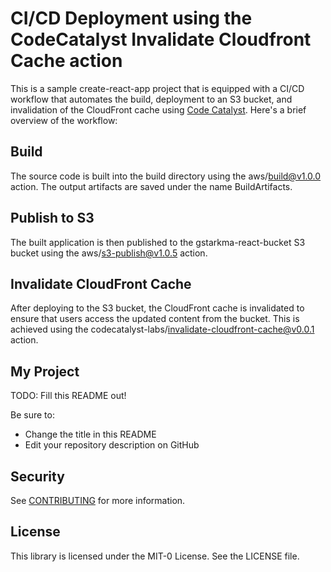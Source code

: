 # CI/CD Deployment using the CodeCatalyst Invalidate Cloudfront Cache action  
This is a sample create-react-app project that is equipped with a CI/CD workflow 
that automates the build, deployment to an S3 bucket, and invalidation of the CloudFront cache using [Code Catalyst](https://docs.aws.amazon.com/codecatalyst/). 
Here's a brief overview of the workflow:

## Build
The source code is built into the build directory using the aws/build@v1.0.0 action. The output artifacts are saved under the name BuildArtifacts.

## Publish to S3
The built application is then published to the gstarkma-react-bucket S3 bucket using the aws/s3-publish@v1.0.5 action.

## Invalidate CloudFront Cache
After deploying to the S3 bucket, the CloudFront cache is invalidated to ensure that users access the updated content from the bucket. This is achieved using the codecatalyst-labs/invalidate-cloudfront-cache@v0.0.1 action.
## My Project

TODO: Fill this README out!

Be sure to:

* Change the title in this README
* Edit your repository description on GitHub

## Security

See [CONTRIBUTING](CONTRIBUTING.md#security-issue-notifications) for more information.

## License

This library is licensed under the MIT-0 License. See the LICENSE file.

